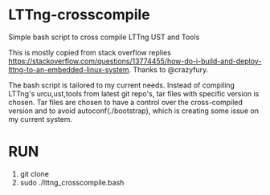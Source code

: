 # LTTng-crosscompile
Simple bash script to cross compile LTTng UST and Tools


This is mostly copied from stack overflow replies https://stackoverflow.com/questions/13774455/how-do-i-build-and-deploy-lttng-to-an-embedded-linux-system. Thanks to @crazyfury.

The bash script is tailored to my current needs. 
Instead of compiling LTTng's urcu,ust,tools from latest git repo's, tar files with specific version is chosen. 
Tar files are chosen to have a control over the cross-compiled version and to avoid autoconf(./bootstrap), which is creating some issue on my current system.


# RUN
1. git clone 
2. sudo ./lttng_crosscompile.bash
